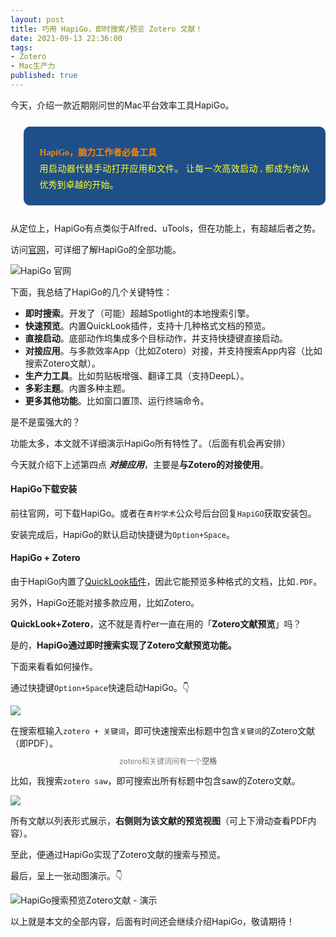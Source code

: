 ```yaml
---
layout: post
title: 巧用 HapiGo，即时搜索/预览 Zotero 文献！
date: 2021-09-13 22:36:00
tags: 
- Zotero
- Mac生产力
published: true
---
```




今天，介绍一款近期刚问世的Mac平台效率工具HapiGo。





<blockquote data-tool="科技兽" style="border-top: none;border-right: none;border-bottom: none;font-size: 0.9em;background: url(https://figurebed-iseex.oss-cn-hangzhou.aliyuncs.com/img/20210519013028.png) 10px 10px / 40px no-repeat rgb(31,79,137);overflow: auto;color: inherit;border-left: 0px;padding: 1.2em 2em;margin-bottom: 2em;margin-top: 2em;text-align: center;border-radius: 10px;"><p style="font-family: Optima-Regular, Optima, PingFangSC-light, PingFangTC-light, &quot;PingFang SC&quot;, Cambria, Cochin, Georgia, Times, &quot;Times New Roman&quot;, serif;text-align: justify;line-height: 26px;margin-top: 1em;margin-bottom: 0.3em;font-size: 14px;color: rgb(255, 255, 38);"><strong style="color: #fc8705;">HapiGo，脑力工作者必备工具</strong><br  />用启动器代替手动打开应用和文件。
让每一次高效启动 , 都成为你从优秀到卓越的开始。👏</p></blockquote>

从定位上，HapiGo有点类似于Alfred、uTools，但在功能上，有超越后者之势。

访问[官网](http://hapigo.com "HapiGo官网")，可详细了解HapiGo的全部功能。


![HapiGo 官网](https://gitee.com/qnscholar/figurebed/raw/master/img/20210911195951.png)

下面，我总结了HapiGo的几个关键特性：

- **即时搜索**。开发了（可能）超越Spotlight的本地搜索引擎。
- **快速预览**。内置QuickLook插件，支持十几种格式文档的预览。
- **直接启动**。底部动作坞集成多个目标动作，并支持快捷键直接启动。
- **对接应用**。与多款效率App（比如Zotero）对接，并支持搜索App内容（比如搜索Zotero文献）。
- **生产力工具**。比如剪贴板增强、翻译工具（支持DeepL）。
- **多彩主题**。内置多种主题。
- **更多其他功能**。比如窗口置顶、运行终端命令。

是不是蛮强大的？

功能太多，本文就不详细演示HapiGo所有特性了。（后面有机会再安排）

今天就介绍下上述第四点 ***对接应用***，主要是**与Zotero的对接使用**。

#### HapiGo下载安装

前往官网，可下载HapiGo。或者在`青柠学术`公众号后台回复`HapiGO`获取安装包。

安装完成后，HapiGo的默认启动快捷键为`Option+Space`。

#### HapiGo + Zotero

由于HapiGo内置了[QuickLook插件](https://mp.weixin.qq.com/s/Cc1Y0QcDzePHWUkKp_MPIQ)，因此它能预览多种格式的文档，比如`.PDF`。

另外，HapiGo还能对接多款应用，比如Zotero。

**QuickLook+Zotero**，这不就是青柠er一直在用的「**Zotero文献预览**」吗？

是的，**HapiGo通过即时搜索实现了Zotero文献预览功能。**

下面来看看如何操作。

通过快捷键`Option+Space`快速启动HapiGo。👇

![](https://gitee.com/qnscholar/figurebed/raw/master/img/20210912202204.png)

在搜索框输入`zotero + 关键词`，即可快速搜索出标题中包含`关键词`的Zotero文献（即PDF）。

<span style="line-height:1;padding:0px 20px;font-size:12px;display:block;text-align:center;color:gray;">zotero和关键词间有一个**空格**</span>



比如，我搜索`zotero saw`，即可搜索出所有标题中包含saw的Zotero文献。


![](https://gitee.com/qnscholar/figurebed/raw/master/img/20210912202426.png)



所有文献以列表形式展示，**右侧则为该文献的预览视图**（可上下滑动查看PDF内容）。

至此，便通过HapiGo实现了Zotero文献的搜索与预览。


最后，呈上一张动图演示。👇



![HapiGo搜索预览Zotero文献 - 演示](https://raw.githubusercontent.com/iseex/iseex.github.io/master/images/Kapture%202021-09-07%20at%2021.59.26.gif)

以上就是本文的全部内容，后面有时间还会继续介绍HapiGo，敬请期待！

